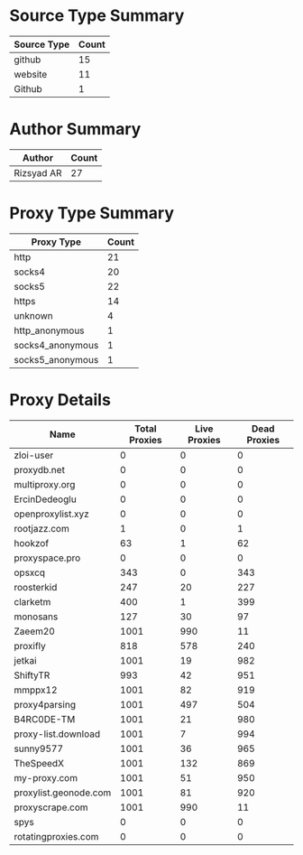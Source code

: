 # Source Type Summary

| Source Type | Count |
|-------------|-------|
| github | 15 |
| website | 11 |
| Github | 1 |


# Author Summary

| Author | Count |
|--------|-------|
| Rizsyad AR | 27 |


# Proxy Type Summary

| Proxy Type | Count |
|------------|-------|
| http | 21 |
| socks4 | 20 |
| socks5 | 22 |
| https | 14 |
| unknown | 4 |
| http_anonymous | 1 |
| socks4_anonymous | 1 |
| socks5_anonymous | 1 |


# Proxy Details

| Name | Total Proxies | Live Proxies | Dead Proxies |
|------|---------------|--------------|---------------|
| zloi-user | 0 | 0 | 0 |
| proxydb.net | 0 | 0 | 0 |
| multiproxy.org | 0 | 0 | 0 |
| ErcinDedeoglu | 0 | 0 | 0 |
| openproxylist.xyz | 0 | 0 | 0 |
| rootjazz.com | 1 | 0 | 1 |
| hookzof | 63 | 1 | 62 |
| proxyspace.pro | 0 | 0 | 0 |
| opsxcq | 343 | 0 | 343 |
| roosterkid | 247 | 20 | 227 |
| clarketm | 400 | 1 | 399 |
| monosans | 127 | 30 | 97 |
| Zaeem20 | 1001 | 990 | 11 |
| proxifly | 818 | 578 | 240 |
| jetkai | 1001 | 19 | 982 |
| ShiftyTR | 993 | 42 | 951 |
| mmppx12 | 1001 | 82 | 919 |
| proxy4parsing | 1001 | 497 | 504 |
| B4RC0DE-TM | 1001 | 21 | 980 |
| proxy-list.download | 1001 | 7 | 994 |
| sunny9577 | 1001 | 36 | 965 |
| TheSpeedX | 1001 | 132 | 869 |
| my-proxy.com | 1001 | 51 | 950 |
| proxylist.geonode.com | 1001 | 81 | 920 |
| proxyscrape.com | 1001 | 990 | 11 |
| spys | 0 | 0 | 0 |
| rotatingproxies.com | 0 | 0 | 0 |
